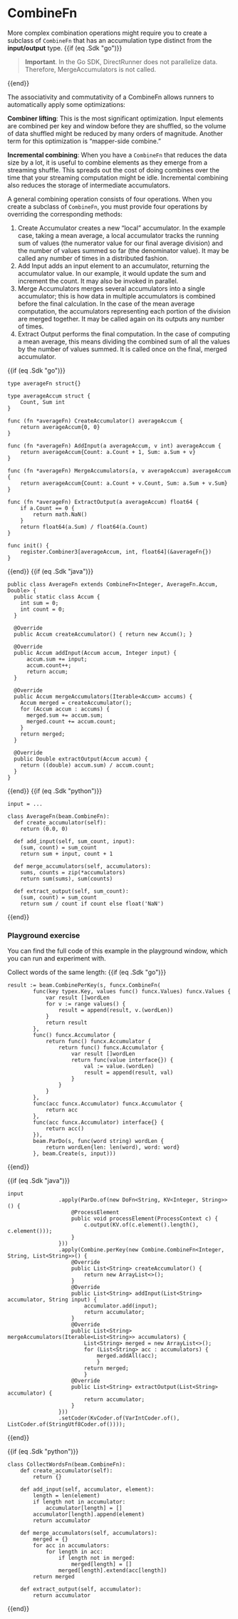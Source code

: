 <!--
Licensed under the Apache License, Version 2.0 (the "License");
you may not use this file except in compliance with the License.
You may obtain a copy of the License at

http://www.apache.org/licenses/LICENSE-2.0

Unless required by applicable law or agreed to in writing, software
distributed under the License is distributed on an "AS IS" BASIS,
WITHOUT WARRANTIES OR CONDITIONS OF ANY KIND, either express or implied.
See the License for the specific language governing permissions and
limitations under the License.
-->

# CombineFn

More complex combination operations might require you to create a subclass of `CombineFn` that has an accumulation type distinct from the **input/output** type.
{{if (eq .Sdk "go")}}

> **Important**. In the Go SDK, DirectRunner does not parallelize data. Therefore, MergeAccumulators is not called.

{{end}}

The associativity and commutativity of a CombineFn allows runners to automatically apply some optimizations:

**Combiner lifting**: This is the most significant optimization. Input elements are combined per key and window before they are shuffled, so the volume of data shuffled might be reduced by many orders of magnitude. Another term for this optimization is “mapper-side combine.”

**Incremental combining**: When you have a `CombineFn` that reduces the data size by a lot, it is useful to combine elements as they emerge from a streaming shuffle. This spreads out the cost of doing combines over the time that your streaming computation might be idle. Incremental combining also reduces the storage of intermediate accumulators.

A general combining operation consists of four operations. When you create a subclass of `CombineFn`, you must provide four operations by overriding the corresponding methods:

1. Create Accumulator creates a new “local” accumulator. In the example case, taking a mean average, a local accumulator tracks the running sum of values (the numerator value for our final average division) and the number of values summed so far (the denominator value). It may be called any number of times in a distributed fashion.
2. Add Input adds an input element to an accumulator, returning the accumulator value. In our example, it would update the sum and increment the count. It may also be invoked in parallel.
3. Merge Accumulators merges several accumulators into a single accumulator; this is how data in multiple accumulators is combined before the final calculation. In the case of the mean average computation, the accumulators representing each portion of the division are merged together. It may be called again on its outputs any number of times.
4. Extract Output performs the final computation. In the case of computing a mean average, this means dividing the combined sum of all the values by the number of values summed. It is called once on the final, merged accumulator.

{{if (eq .Sdk "go")}}
```
type averageFn struct{}

type averageAccum struct {
	Count, Sum int
}

func (fn *averageFn) CreateAccumulator() averageAccum {
	return averageAccum{0, 0}
}

func (fn *averageFn) AddInput(a averageAccum, v int) averageAccum {
	return averageAccum{Count: a.Count + 1, Sum: a.Sum + v}
}

func (fn *averageFn) MergeAccumulators(a, v averageAccum) averageAccum {
	return averageAccum{Count: a.Count + v.Count, Sum: a.Sum + v.Sum}
}

func (fn *averageFn) ExtractOutput(a averageAccum) float64 {
	if a.Count == 0 {
		return math.NaN()
	}
	return float64(a.Sum) / float64(a.Count)
}

func init() {
	register.Combiner3[averageAccum, int, float64](&averageFn{})
}
```
{{end}}
{{if (eq .Sdk "java")}}
```
public class AverageFn extends CombineFn<Integer, AverageFn.Accum, Double> {
  public static class Accum {
    int sum = 0;
    int count = 0;
  }

  @Override
  public Accum createAccumulator() { return new Accum(); }

  @Override
  public Accum addInput(Accum accum, Integer input) {
      accum.sum += input;
      accum.count++;
      return accum;
  }

  @Override
  public Accum mergeAccumulators(Iterable<Accum> accums) {
    Accum merged = createAccumulator();
    for (Accum accum : accums) {
      merged.sum += accum.sum;
      merged.count += accum.count;
    }
    return merged;
  }

  @Override
  public Double extractOutput(Accum accum) {
    return ((double) accum.sum) / accum.count;
  }
}
```
{{end}}
{{if (eq .Sdk "python")}}
```
input = ...

class AverageFn(beam.CombineFn):
  def create_accumulator(self):
    return (0.0, 0)

  def add_input(self, sum_count, input):
    (sum, count) = sum_count
    return sum + input, count + 1

  def merge_accumulators(self, accumulators):
    sums, counts = zip(*accumulators)
    return sum(sums), sum(counts)

  def extract_output(self, sum_count):
    (sum, count) = sum_count
    return sum / count if count else float('NaN')
```
{{end}}
### Playground exercise

You can find the full code of this example in the playground window, which you can run and experiment with.

Collect words of the same length:
{{if (eq .Sdk "go")}}
```
result := beam.CombinePerKey(s, funcx.CombineFn(
		func(key typex.Key, values func() funcx.Values) funcx.Values {
			var result []wordLen
			for v := range values() {
				result = append(result, v.(wordLen))
			}
			return result
		},
		func() funcx.Accumulator {
			return func() funcx.Accumulator {
				return func() funcx.Accumulator {
					var result []wordLen
					return func(value interface{}) {
						val := value.(wordLen)
						result = append(result, val)
					}
				}
			}
		},
		func(acc funcx.Accumulator) funcx.Accumulator {
			return acc
		},
		func(acc funcx.Accumulator) interface{} {
			return acc()
		}),
		beam.ParDo(s, func(word string) wordLen {
			return wordLen{len: len(word), word: word}
		}, beam.Create(s, input)))
```
{{end}}

{{if (eq .Sdk "java")}}
```
input
                .apply(ParDo.of(new DoFn<String, KV<Integer, String>>() {
                    @ProcessElement
                    public void processElement(ProcessContext c) {
                        c.output(KV.of(c.element().length(), c.element()));
                    }
                }))
                .apply(Combine.perKey(new Combine.CombineFn<Integer, String, List<String>>() {
                    @Override
                    public List<String> createAccumulator() {
                        return new ArrayList<>();
                    }
                    @Override
                    public List<String> addInput(List<String> accumulator, String input) {
                        accumulator.add(input);
                        return accumulator;
                    }
                    @Override
                    public List<String> mergeAccumulators(Iterable<List<String>> accumulators) {
                        List<String> merged = new ArrayList<>();
                        for (List<String> acc : accumulators) {
                            merged.addAll(acc);
                            }
                        return merged;
                        }
                    @Override
                    public List<String> extractOutput(List<String> accumulator) {
                        return accumulator;
                    }
                }))
                .setCoder(KvCoder.of(VarIntCoder.of(), ListCoder.of(StringUtf8Coder.of())));
```
{{end}}

{{if (eq .Sdk "python")}}
```
class CollectWordsFn(beam.CombineFn):
    def create_accumulator(self):
        return {}

    def add_input(self, accumulator, element):
        length = len(element)
        if length not in accumulator:
            accumulator[length] = []
        accumulator[length].append(element)
        return accumulator

    def merge_accumulators(self, accumulators):
        merged = {}
        for acc in accumulators:
            for length in acc:
                if length not in merged:
                    merged[length] = []
                merged[length].extend(acc[length])
        return merged

    def extract_output(self, accumulator):
        return accumulator
```
{{end}}